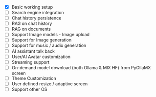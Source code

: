 - [x] Basic working setup
- [ ] Search engine integration
- [ ] Chat history persistence
- [ ] RAG on chat history
- [ ] RAG on documents
- [ ] Support Image models - Image upload
- [ ] Support for Image generation
- [ ] Support for music / audio generation
- [ ] AI assistant talk back
- [ ] User/AI Avatar customization
- [ ] Streaming support
- [ ] On-demand model download (both Ollama & MlX HF) from PyOllaMX screen
- [ ] Theme Customization
- [ ] User defined resize / adaptive screen
- [ ] Support other OS
